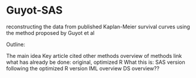 # Guyot-SAS
 reconstructing the data from published Kaplan-Meier survival curves using the method proposed by Guyot et al

Outline:

The main idea
Key article cited
other methods
overview of methods link
what has already be done: original, optimized R
What this is: SAS version following the optimized R version
IML overview
DS overview??


